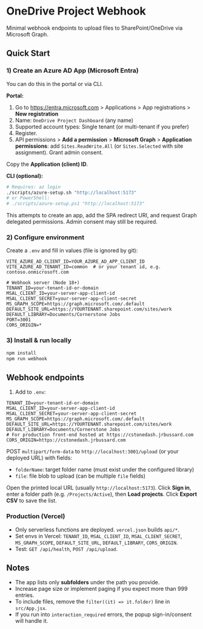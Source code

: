 # OneDrive Project Webhook

Minimal webhook endpoints to upload files to SharePoint/OneDrive via Microsoft Graph.

## Quick Start

### 1) Create an Azure AD App (Microsoft Entra)

You can do this in the portal or via CLI.

**Portal:**

1. Go to https://entra.microsoft.com > Applications > App registrations > **New registration**
2. Name: `OneDrive Project Dashboard` (any name)
3. Supported account types: Single tenant (or multi-tenant if you prefer)
4. Register.
5. API permissions > **Add a permission** > **Microsoft Graph** > **Application permissions**: add `Sites.ReadWrite.All` (or `Sites.Selected` with site assignment). Grant admin consent.

Copy the **Application (client) ID**.

**CLI (optional):**

```bash
# Requires: az login
./scripts/azure-setup.sh "http://localhost:5173"
# or PowerShell:
# ./scripts/azure-setup.ps1 "http://localhost:5173"
```

This attempts to create an app, add the SPA redirect URI, and request Graph delegated permissions. Admin consent may still be required.

### 2) Configure environment

Create a `.env` and fill in values (file is ignored by git):

```
VITE_AZURE_AD_CLIENT_ID=YOUR_AZURE_AD_APP_CLIENT_ID
VITE_AZURE_AD_TENANT_ID=common  # or your tenant id, e.g. contoso.onmicrosoft.com

# Webhook server (Node 18+)
TENANT_ID=your-tenant-id-or-domain
MSAL_CLIENT_ID=your-server-app-client-id
MSAL_CLIENT_SECRET=your-server-app-client-secret
MS_GRAPH_SCOPE=https://graph.microsoft.com/.default
DEFAULT_SITE_URL=https://YOURTENANT.sharepoint.com/sites/work
DEFAULT_LIBRARY=Documents/Cornerstone Jobs
PORT=3001
CORS_ORIGIN=*
```

### 3) Install & run locally

```bash
npm install
npm run webhook
```

## Webhook endpoints

1. Add to `.env`:

```
TENANT_ID=your-tenant-id-or-domain
MSAL_CLIENT_ID=your-server-app-client-id
MSAL_CLIENT_SECRET=your-server-app-client-secret
MS_GRAPH_SCOPE=https://graph.microsoft.com/.default
DEFAULT_SITE_URL=https://YOURTENANT.sharepoint.com/sites/work
DEFAULT_LIBRARY=Documents/Cornerstone Jobs
# For production front-end hosted at https://cstonedash.jrbussard.com
CORS_ORIGIN=https://cstonedash.jrbussard.com
```

POST `multipart/form-data` to `http://localhost:3001/upload` (or your deployed URL) with fields:

-   `folderName`: target folder name (must exist under the configured library)
-   `file`: file blob to upload (can be multiple `file` fields)

Open the printed local URL (usually `http://localhost:5173`). Click **Sign in**, enter a folder path (e.g. `/Projects/Active`), then **Load projects**. Click **Export CSV** to save the list.

### Production (Vercel)

- Only serverless functions are deployed. `vercel.json` builds `api/*`.
- Set envs in Vercel: `TENANT_ID`, `MSAL_CLIENT_ID`, `MSAL_CLIENT_SECRET`, `MS_GRAPH_SCOPE`, `DEFAULT_SITE_URL`, `DEFAULT_LIBRARY`, `CORS_ORIGIN`.
- Test: `GET /api/health`, `POST /api/upload`.

## Notes

-   The app lists only **subfolders** under the path you provide.
-   Increase page size or implement paging if you expect more than 999 entries.
-   To include files, remove the `filter((it) => it.folder)` line in `src/App.jsx`.
-   If you run into `interaction_required` errors, the popup sign-in/consent will handle it.

